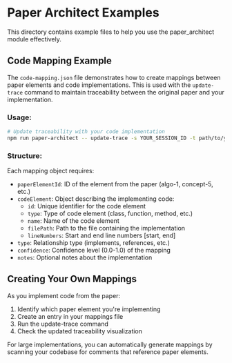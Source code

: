 # Paper Architect Examples

This directory contains example files to help you use the paper_architect module effectively.

## Code Mapping Example

The `code-mapping.json` file demonstrates how to create mappings between paper elements and code implementations. This is used with the `update-trace` command to maintain traceability between the original paper and your implementation.

### Usage:

```bash
# Update traceability with your code implementation
npm run paper-architect -- update-trace -s YOUR_SESSION_ID -t path/to/your-mappings.json
```

### Structure:

Each mapping object requires:
- `paperElementId`: ID of the element from the paper (algo-1, concept-5, etc.)
- `codeElement`: Object describing the implementing code:
  - `id`: Unique identifier for the code element
  - `type`: Type of code element (class, function, method, etc.)
  - `name`: Name of the code element
  - `filePath`: Path to the file containing the implementation
  - `lineNumbers`: Start and end line numbers [start, end]
- `type`: Relationship type (implements, references, etc.)
- `confidence`: Confidence level (0.0-1.0) of the mapping
- `notes`: Optional notes about the implementation

## Creating Your Own Mappings

As you implement code from the paper:

1. Identify which paper element you're implementing
2. Create an entry in your mappings file
3. Run the update-trace command
4. Check the updated traceability visualization

For large implementations, you can automatically generate mappings by scanning your codebase for comments that reference paper elements.